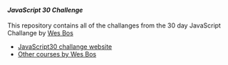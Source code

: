 #### *JavaScript 30  Challenge*

This repository contains all of the challanges from the 30 day JavaScript Challange by [Wes Bos](https://wesbos.com/)

- [JavaScript30 challange website](https://javascript30.com/)
- [Other courses by Wes Bos](https://wesbos.com/courses/)

